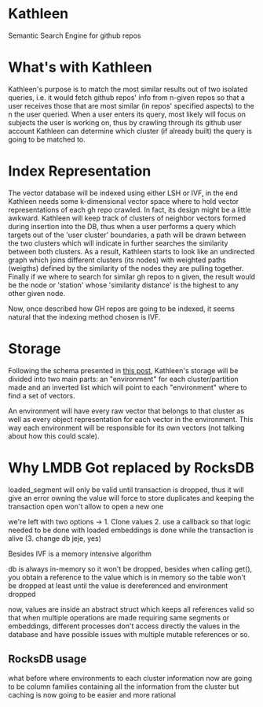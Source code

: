 # Kathleen
Semantic Search Engine for github repos

# What's with Kathleen

Kathleen's purpose is to match the most similar results out of two isolated queries, i.e. it would fetch github repos' info from n-given repos so that a user receives those that are most similar (in repos' specified aspects) to the n the user queried.
When a user enters its query, most likely will focus on subjects the user is working on, thus by crawling through its github user account Kathleen can determine which cluster (if already built) the query is going to be matched to.

# Index Representation

The vector database will be indexed using either LSH or IVF, in the end Kathleen needs some k-dimensional vector space where to hold vector representations of each gh repo crawled. In fact, its design might be a little awkward. Kathleen will keep track of clusters of neighbor vectors formed during insertion into the DB, thus when a user performs a query which targets out of the 'user cluster' boundaries, a path will be drawn between the two clusters which will indicate in further searches the similarity between both clusters.
As a result, Kathleen starts to look like an undirected graph which joins different clusters (its nodes) with weighted paths (weigths) defined by the similarity of the nodes they are pulling together. Finally if we where to search for similar gh repos to n given, the result would be the node or 'station' whose 'similarity distance' is the highest to any other given node.

Now, once described how GH repos are going to be indexed, it seems natural that the indexing method chosen is IVF.


# Storage 

Following the schema presented in [this post](https://towardsdatascience.com/similarity-search-with-ivfpq-9c6348fd4db3), Kathleen's storage will be divided into two main parts: an "environment" for each cluster/partition made and an inverted list which will point to each "environment" where to find a set of vectors.

An environment will have every raw vector that belongs to that cluster as well as every object representation for each vector in the environment. This way each environment will be responsible for its own vectors (not talking about how this could scale).


# Why LMDB Got replaced by RocksDB

loaded_segment will only be valid until transaction is dropped, thus it will give an error
owning the value will force to store duplicates and keeping the transaction open won't allow to open a new one 

we're left with two options -> 1. Clone values 2. use a callback so that logic needed to be done with loaded embeddings is
done while the transaction is alive (3. change db jeje, yes)

Besides IVF is a memory intensive algorithm

db is always in-memory so it won't be dropped, besides when calling get(), you obtain a reference to the value
which is in memory so the table won't be dropped at least until the value is dereferenced and environment dropped

now, values are inside an abstract struct which keeps all references valid so that when multiple operations are made
requiring same segments or embeddings, different processes don't access directly the values in the database and have 
possible issues with multiple mutable references or so.


## RocksDB usage

what before where environments to each cluster information now are going to be column families containing all the information
from the cluster but caching is now going to be easier and more rational